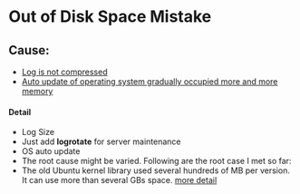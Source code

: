 # Out of Disk Space Mistake

## Cause:
 * [Log is not compressed](#log)
 * [Auto update of operating system gradually occupied more and more memory](#osAutoUpdate)

#### Detail
 * <a name="log"></a> Log Size
  * Just add **logrotate** for server maintenance
 * <a name="osAutoUpdate"></a>  OS auto update
  * The root cause might be varied. Following are the root case I met so far:
   * The old Ubuntu kernel library used several hundreds of MB per version. It can use more than several GBs space. [more detail](https://github.com/StevenRoan/mistakes/issues/2)
